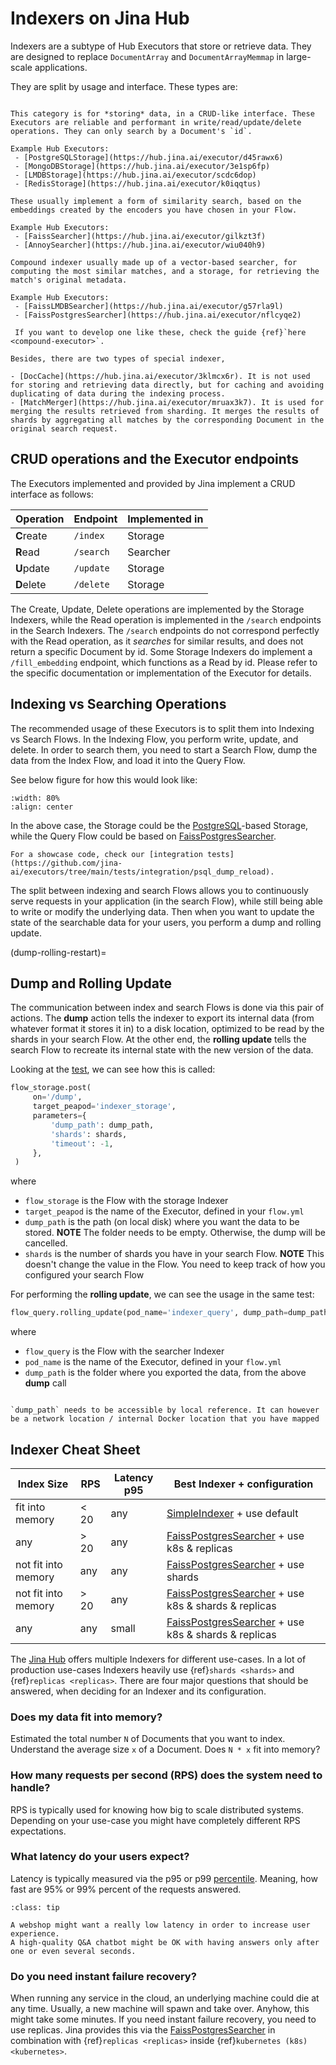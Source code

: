 # Indexers on Jina Hub

Indexers are a subtype of Hub Executors that store or retrieve data. They are designed to replace `DocumentArray` and `DocumentArrayMemmap` in large-scale applications.

They are split by usage and interface. These types are:

```{tab} Storage

This category is for *storing* data, in a CRUD-like interface. These Executors are reliable and performant in write/read/update/delete operations. They can only search by a Document's `id`.

Example Hub Executors:
 - [PostgreSQLStorage](https://hub.jina.ai/executor/d45rawx6)
 - [MongoDBStorage](https://hub.jina.ai/executor/3e1sp6fp)
 - [LMDBStorage](https://hub.jina.ai/executor/scdc6dop)
 - [RedisStorage](https://hub.jina.ai/executor/k0iqqtus)
```
```{tab} Vector Searcher
These usually implement a form of similarity search, based on the embeddings created by the encoders you have chosen in your Flow.

Example Hub Executors:
 - [FaissSearcher](https://hub.jina.ai/executor/gilkzt3f)
 - [AnnoySearcher](https://hub.jina.ai/executor/wiu040h9) 
```
```{tab} Compound Indexer
Compound indexer usually made up of a vector-based searcher, for computing the most similar matches, and a storage, for retrieving the match's original metadata.

Example Hub Executors:
 - [FaissLMDBSearcher](https://hub.jina.ai/executor/g57rla9l)
 - [FaissPostgresSearcher](https://hub.jina.ai/executor/nflcyqe2)
 
 If you want to develop one like these, check the guide {ref}`here <compound-executor>`.
```

```{tip}
Besides, there are two types of special indexer,

- [DocCache](https://hub.jina.ai/executor/3klmcx6r). It is not used for storing and retrieving data directly, but for caching and avoiding duplicating of data during the indexing process.
- [MatchMerger](https://hub.jina.ai/executor/mruax3k7). It is used for merging the results retrieved from sharding. It merges the results of shards by aggregating all matches by the corresponding Document in the original search request. 

```

## CRUD operations and the Executor endpoints

The Executors implemented and provided by Jina implement a CRUD interface as follows:

| Operation  | Endpoint  | Implemented in |
|------------|-----------|----------------|
| **C**reate | `/index`  | Storage        |
| **R**ead   | `/search` | Searcher       |
| **U**pdate | `/update` | Storage        |
| **D**elete | `/delete` | Storage        |

The Create, Update, Delete operations are implemented by the Storage Indexers, while the Read operation is implemented in the `/search` endpoints in the Search Indexers. 
The `/search` endpoints do not correspond perfectly with the Read operation, as it _searches_ for similar results, and does not return a specific Document by id.
Some Storage Indexers do implement a `/fill_embedding` endpoint, which functions as a Read by id.
Please refer to the specific documentation or implementation of the Executor for details.

## Indexing vs Searching Operations

The recommended usage of these Executors is to split them into Indexing vs Search Flows.
In the Indexing Flow, you perform write, update, and delete. 
In order to search them, you need to start a Search Flow, dump the data from the Index Flow, and load it into the Query Flow.

See below figure for how this would look like:

```{figure} ../../../.github/images/replicas.png
:width: 80%
:align: center
```

In the above case, the Storage could be the [PostgreSQL](https://hub.jina.ai/executor/d45rawx6)-based Storage, while the Query Flow could be based on [FaissPostgresSearcher](https://hub.jina.ai/executor/nflcyqe2).

```{tip}
For a showcase code, check our [integration tests](https://github.com/jina-ai/executors/tree/main/tests/integration/psql_dump_reload).
```

The split between indexing and search Flows allows you to continuously serve requests in your application (in the search Flow), while still being able to write or modify the underlying data. Then when you want to update the state of the searchable data for your users, you perform a dump and rolling update.

(dump-rolling-restart)=
## Dump and Rolling Update

The communication between index and search Flows is done via this pair of actions.
The **dump** action tells the indexer to export its internal data (from whatever format it stores it in) to a disk location, optimized to be read by the shards in your search Flow.
At the other end, the **rolling update** tells the search Flow to recreate its internal state with the new version of the data.

Looking at the [test](https://github.com/jina-ai/executors/tree/main/tests/integration/psql_dump_reload/test_dump_psql.py), we can see how this is called:

```python
flow_storage.post(
     on='/dump',
     target_peapod='indexer_storage',
     parameters={
         'dump_path': dump_path,
         'shards': shards,
         'timeout': -1,
     },
 )
```

where

- `flow_storage` is the Flow with the storage Indexer
- `target_peapod` is the name of the Executor, defined in your `flow.yml`
- `dump_path` is the path (on local disk) where you want the data to be stored. **NOTE** The folder needs to be empty. Otherwise, the dump will be cancelled. 
- `shards` is the number of shards you have in your search Flow. **NOTE** This doesn't change the value in the Flow. You need to keep track of how you configured your search Flow

For performing the **rolling update**, we can see the usage in the same test:

```python
flow_query.rolling_update(pod_name='indexer_query', dump_path=dump_path)
```

where

- `flow_query` is the Flow with the searcher Indexer
- `pod_name` is the name of the Executor, defined in your `flow.yml`
- `dump_path` is the folder where you exported the data, from the above **dump** call

```{note}

`dump_path` needs to be accessible by local reference. It can however be a network location / internal Docker location that you have mapped 

```

## Indexer Cheat Sheet

| Index Size | RPS | Latency p95 | Best Indexer + configuration |
| --- | --- | --- | --- |
| fit into memory | < 20 | any | [SimpleIndexer](https://hub.jina.ai/executor/zb38xlt4) + use default |
| any | > 20 | any | [FaissPostgresSearcher](https://hub.jina.ai/executor/nflcyqe2) + use k8s & replicas |
| not fit into memory | any | any | [FaissPostgresSearcher](https://hub.jina.ai/executor/nflcyqe2) + use shards |
| not fit into memory | > 20 | any | [FaissPostgresSearcher](https://hub.jina.ai/executor/nflcyqe2) + use k8s & shards & replicas|
| any | any | small | [FaissPostgresSearcher](https://hub.jina.ai/executor/nflcyqe2) + use k8s & shards & replicas|


The [Jina Hub](http://hub.jina.ai) offers multiple Indexers for different use-cases.
In a lot of production use-cases Indexers heavily use {ref}`shards <shards>` and {ref}`replicas <replicas>`.
There are four major questions that should be answered, when deciding for an Indexer and its configuration.


### Does my data fit into memory?

Estimated the total number `N` of Documents that you want to index.
Understand the average size `x` of a Document.
Does `N * x` fit into memory?

### How many requests per second (RPS) does the system need to handle?

RPS is typically used for knowing how big to scale distributed systems.
Depending on your use-case you might have completely different RPS expectations.

### What latency do your users expect?

Latency is typically measured via the p95 or p99 [percentile](https://en.wikipedia.org/wiki/Percentile).
Meaning, how fast are 95% or 99% percent of the requests answered.

```{admonition} Tip
:class: tip

A webshop might want a really low latency in order to increase user experience.
A high-quality Q&A chatbot might be OK with having answers only after one or even several seconds.
```

### Do you need instant failure recovery?

When running any service in the cloud, an underlying machine could die at any time.
Usually, a new machine will spawn and take over.
Anyhow, this might take some minutes.
If you need instant failure recovery, you need to use replicas.
Jina provides this via the [FaissPostgresSearcher](https://hub.jina.ai/executor/nflcyqe2) in combination with {ref}`replicas <replicas>` inside {ref}`kubernetes (k8s) <kubernetes>`.


